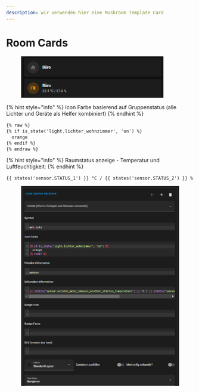```yaml
---
description: wir verwenden hier eine Mushroom Template Card
---
```


# Room Cards

<figure><img src="../../../../../.gitbook/assets/image (3).png" alt=""><figcaption></figcaption></figure>

{% hint style="info" %}
Icon Farbe basierend auf Gruppenstatus (alle Lichter und Geräte als Helfer kombiniert)
{% endhint %}

```
{% raw %}
{% if is_state('light.lichter_wohnzimmer', 'on') %}
  orange
{% endif %}
{% endraw %}
```



{% hint style="info" %}
Raumstatus anzeige - Temperatur und Luftfeuchtigkeit:
{% endhint %}

```
{{ states('sensor.STATUS_1') }} °C / {{ states('sensor.STATUS_2') }} % 
```

<figure><img src="../../../../../.gitbook/assets/image (1) (2).png" alt=""><figcaption></figcaption></figure>

